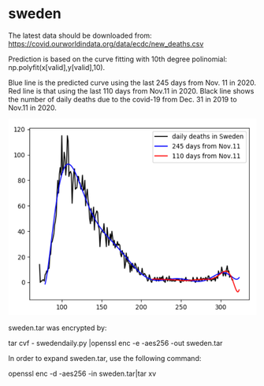 # sweden

The latest data should be downloaded from:
 https://covid.ourworldindata.org/data/ecdc/new_deaths.csv
 
 Prediction is based on the curve fitting with 10th degree polinomial: np.polyfit(x[valid],y[valid],10).
 
 Blue line is the predicted curve using the last 245 days from Nov. 11 in 2020. Red line is that using the last 110 days from Nov.11 in 2020. Black line shows the number of daily deaths due to the covid-19 from Dec. 31 in 2019 to Nov.11 in 2020.
 
 <img src='sweden.png' height=400 width=600>
 
 
 sweden.tar was encrypted by: 
 
 tar cvf - swedendaily.py |openssl enc -e -aes256 -out sweden.tar
 
 In order to expand sweden.tar, use the following command:
 
 openssl enc -d -aes256 -in sweden.tar|tar xv
 
 
